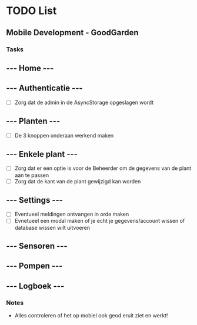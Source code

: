 # TODO List

## Mobile Development - GoodGarden

### Tasks

## --- Home ---


## --- Authenticatie ---

- [ ] Zorg dat de admin in de AsyncStorage opgeslagen wordt

## --- Planten ---

- [ ] De 3 knoppen onderaan werkend maken

## --- Enkele plant ---

- [ ] Zorg dat er een optie is voor de Beheerder om de gegevens van de plant aan te passen
- [ ] Zorg dat de kant van de plant gewijzigd kan worden

## --- Settings ---

- [ ] Eventueel meldingen ontvangen in orde maken
- [ ] Evnetueel een modal maken of je echt je gegevens/account wissen of database wissen wilt uitvoeren

## --- Sensoren ---

## --- Pompen ---

## --- Logboek ---

### Notes

- Alles controleren of het op mobiel ook geod eruit ziet en werkt!